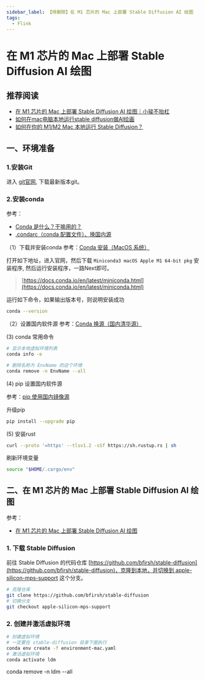 ```yaml
---
sidebar_label: 【待删除】在 M1 芯片的 Mac 上部署 Stable Diffusion AI 绘图
tags:
  - Flink
---
```


# 在 M1 芯片的 Mac 上部署 Stable Diffusion AI 绘图

## 推荐阅读

- [在 M1 芯片的 Mac 上部署 Stable Diffusion AI 绘图｜小骏不抬杠](https://www.bilibili.com/video/BV1qP4y1i7BQ/?spm_id_from=333.788.recommend_more_video.0&vd_source=d66f3e43ed42fd49ea4048c161e94c53)
- [如何在mac电脑本地运行stable diffusion做AI绘画](https://zhuanlan.zhihu.com/p/577586684)
- [如何在你的 M1/M2 Mac 本地运行 Stable Diffusion？](https://sspai.com/post/75682)


## 一、环境准备

### 1.安装Git

进入 [git官网](https://git-scm.com/download/mac), 下载最新版本git。

### 2.安装conda

参考：

- [Conda 是什么？干嘛用的？](https://www.quanxiaoha.com/conda/what-is-conda.html)
- [.condarc（conda 配置文件）、换国内源](https://www.cnblogs.com/sddai/p/10234075.html)

（1）下载并安装conda
参考：[Conda 安装（MacOS 系统）](https://www.quanxiaoha.com/conda/mac-install-conda.html)

打开如下地址，进入官网，然后下载 `Miniconda3 macOS Apple M1 64-bit pkg` 安装程序, 然后运行安装程序，一路Next即可。
> [https://docs.conda.io/en/latest/miniconda.html](https://docs.conda.io/en/latest/miniconda.html)

运行如下命令，如果输出版本号，则说明安装成功

```bash
conda --version
```

（2）设置国内软件源
参考：[Conda 换源（国内清华源）](https://www.quanxiaoha.com/conda/conda-update-channel.html)

(3) conda 常用命令

```bash
# 显示本地虚拟环境列表
conda info -e

# 删除名称为 EnvName 的这个环境
conda remove -n EnvName --all
```

(4) pip 设置国内软件源

参考：[pip 使用国内镜像源](https://www.runoob.com/w3cnote/pip-cn-mirror.html)

升级pip

```bash
pip install --upgrade pip
```

(5) 安装rust

```bash
curl --proto '=https' --tlsv1.2 -sSf https://sh.rustup.rs | sh
```

刷新环境变量

```bash
source "$HOME/.cargo/env"
```

## 二、在 M1 芯片的 Mac 上部署 Stable Diffusion AI 绘图

参考：

- [在 M1 芯片的 Mac 上部署 Stable Diffusion AI 绘图](https://www.bilibili.com/read/cv20728510)

### 1. 下载 Stable Diffusion

前往 Stable Diffusion 的代码仓库 [https://github.com/bfirsh/stable-diffusion](https://github.com/bfirsh/stable-diffusion)，克隆到本地，并切换到 apple-silicon-mps-support 这个分支。

```bash
# 克隆仓库
git clone https://github.com/bfirsh/stable-diffusion
# 切换分支
git checkout apple-silicon-mps-support
```

### 2. 创建并激活虚拟环境

```bash
# 创建虚拟环境  
# 一定要在 stable-diffusion 目录下面执行
conda env create -f environment-mac.yaml
# 激活虚拟环境
conda activate ldm
```

conda remove -n ldm --all